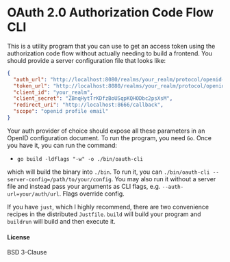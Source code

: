 # OAuth 2.0 Authorization Code Flow CLI

This is a utility program that you can use to get an access token using the authorization code flow without actually needing to build a frontend. You should provide a server configuration file that looks like:

```json
{
  "auth_url": "http://localhost:8080/realms/your_realm/protocol/openid-connect/auth",
  "token_url": "http://localhost:8080/realms/your_realm/protocol/openid-connect/token",
  "client_id": "your_realm",
  "client_secret": "ZBnqHytTrKDfzBoUSqpKQHODbc2psXsM",
  "redirect_uri": "http://localhost:8666/callback",
  "scope": "openid profile email"
}
```

Your auth provider of choice should expose all these parameters in an OpenID configuration document. To run the program, you need `Go`. Once you have it, you can run the command:

- `go build -ldflags "-w" -o ./bin/oauth-cli`

which will build the binary into `./bin`. To run it, you can `./bin/oauth-cli --server-config=/path/to/your/config`. You may also run it without a server file and instead pass your arguments as CLI flags, e.g. `--auth-url=your/auth/url`. Flags override config.

If you have `just`, which I highly recommend, there are two convenience recipes in the distributed `Justfile`. `build` will build your program and `buildrun` will build and then execute it.


#### License

BSD 3-Clause
